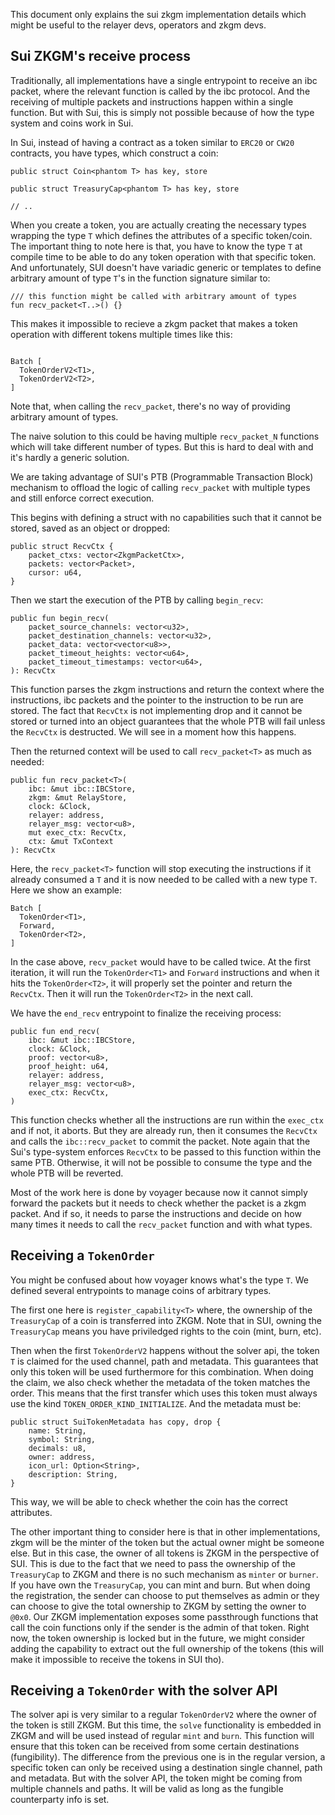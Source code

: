 
This document only explains the sui zkgm implementation details which might be useful to the relayer devs, operators and zkgm devs.

## Sui ZKGM's receive process 

Traditionally, all implementations have a single entrypoint to receive an ibc packet, where the relevant function is called by the ibc protocol.
And the receiving of multiple packets and instructions happen within a single function. But with Sui, this is simply not possible because of how
the type system and coins work in Sui.

In Sui, instead of having a contract as a token similar to `ERC20` or `CW20` contracts, you have types, which construct a coin:

```move
public struct Coin<phantom T> has key, store

public struct TreasuryCap<phantom T> has key, store

// ..
```

When you create a token, you are actually creating the necessary types wrapping the type `T` which defines the attributes of a specific token/coin.
The important thing to note here is that, you have to know the type `T` at compile time to be able to do any token operation with that specific
token. And unfortunately, SUI doesn't have variadic generic or templates to define arbitrary amount of type `T`'s in the function signature
similar to:

```move
/// this function might be called with arbitrary amount of types
fun recv_packet<T..>() {}
```

This makes it impossible to recieve a zkgm packet that makes a token operation with different tokens multiple times like this:

```move

Batch [
  TokenOrderV2<T1>,
  TokenOrderV2<T2>,
]
```

Note that, when calling the `recv_packet`, there's no way of providing arbitrary amount of types.

The naive solution to this could be having multiple `recv_packet_N` functions which will take different number of types. But this is hard to deal with
and it's hardly a generic solution.

We are taking advantage of SUI's PTB (Programmable Transaction Block) mechanism to offload the logic of calling `recv_packet` with multiple types and still enforce
correct execution.

This begins with defining a struct with no capabilities such that it cannot be stored, saved as an object or dropped:

```move
public struct RecvCtx {
    packet_ctxs: vector<ZkgmPacketCtx>,
    packets: vector<Packet>,
    cursor: u64,
}
```

Then we start the execution of the PTB by calling `begin_recv`:

```move
public fun begin_recv(
    packet_source_channels: vector<u32>,
    packet_destination_channels: vector<u32>,
    packet_data: vector<vector<u8>>,
    packet_timeout_heights: vector<u64>,
    packet_timeout_timestamps: vector<u64>,
): RecvCtx
```

This function parses the zkgm instructions and return the context where the instructions, ibc packets and the pointer to the instruction to be run are stored.
The fact that `RecvCtx` is not implementing drop and it cannot be stored or turned into an object guarantees that the whole PTB will fail unless the `RecvCtx`
is destructed. We will see in a moment how this happens.

Then the returned context will be used to call `recv_packet<T>` as much as needed:

```move
public fun recv_packet<T>(
    ibc: &mut ibc::IBCStore,
    zkgm: &mut RelayStore,
    clock: &Clock,
    relayer: address,
    relayer_msg: vector<u8>,
    mut exec_ctx: RecvCtx,
    ctx: &mut TxContext
): RecvCtx
```

Here, the `recv_packet<T>` function will stop executing the instructions if it already consumed a `T` and it is now needed to be called with a new
type `T`. Here we show an example:

```
Batch [
  TokenOrder<T1>,
  Forward,
  TokenOrder<T2>,
]
```

In the case above, `recv_packet` would have to be called twice. At the first iteration, it will run the `TokenOrder<T1>` and `Forward` instructions
and when it hits the `TokenOrder<T2>`, it will properly set the pointer and return the `RecvCtx`. Then it will run the `TokenOrder<T2>` in the next
call.

We have the `end_recv` entrypoint to finalize the receiving process:

```move
public fun end_recv(
    ibc: &mut ibc::IBCStore,
    clock: &Clock,
    proof: vector<u8>,
    proof_height: u64,
    relayer: address,
    relayer_msg: vector<u8>,
    exec_ctx: RecvCtx,
)
```

This function checks whether all the instructions are run within the `exec_ctx` and if not, it aborts. But they are already run, then it consumes
the `RecvCtx` and calls the `ibc::recv_packet` to commit the packet. Note again that the Sui's type-system enforces `RecvCtx` to be passed
to this function within the same PTB. Otherwise, it will not be possible to consume the type and the whole PTB will be reverted.

Most of the work here is done by voyager because now it cannot simply forward the packets but it needs to check whether the packet is a zkgm packet.
And if so, it needs to parse the instructions and decide on how many times it needs to call the `recv_packet` function and with what types.


## Receiving a `TokenOrder`

You might be confused about how voyager knows what's the type `T`. We defined several entrypoints to manage coins of arbitrary types.

The first one here is `register_capability<T>` where, the ownership of the `TreasuryCap` of a coin is transferred into ZKGM. Note that in SUI,
owning the `TreasuryCap` means you have priviledged rights to the coin (mint, burn, etc).

Then when the first `TokenOrderV2` happens without the solver api, the token `T` is claimed for the used channel, path and metadata.
This guarantees that only this token will be used furthermore for this combination. When doing the claim, we also check whether the metadata of
the token matches the order. This means that the first transfer which uses this token must always use the kind `TOKEN_ORDER_KIND_INITIALIZE`.
And the metadata must be:

```move
public struct SuiTokenMetadata has copy, drop {
    name: String,
    symbol: String,
    decimals: u8,
    owner: address,
    icon_url: Option<String>,
    description: String,
}
```

This way, we will be able to check whether the coin has the correct attributes.

The other important thing to consider here is that in other implementations, zkgm will be the minter of the token but the actual owner might be
someone else. But in this case, the owner of all tokens is ZKGM in the perspective of SUI. This is due to the fact that we need to pass the ownership
of the `TreasuryCap` to ZKGM and there is no such mechanism as `minter` or `burner`. If you have own the `TreasuryCap`, you can mint and burn. But
when doing the registration, the sender can choose to put themselves as admin or they can choose to give the total ownership to ZKGM by setting the
owner to `@0x0`. Our ZKGM implementation exposes some passthrough functions that call the coin functions only if the sender is the admin of that token.
Right now, the token ownership is locked but in the future, we might consider adding the capability to extract out the full ownership of the tokens (this will
make it impossible to receive the tokens in SUI tho).

## Receiving a `TokenOrder` with the solver API

The solver api is very similar to a regular `TokenOrderV2` where the owner of the token is still ZKGM. But this time, the `solve` functionality is embedded
in ZKGM and will be used instead of regular `mint` and `burn`. This function will ensure that this token can be received from some certain destinations (fungibility).
The difference from the previous one is in the regular version, a specific token can only be received using a destination single channel, path and metadata. But
with the solver API, the token might be coming from multiple channels and paths. It will be valid as long as the fungible counterparty info is set.

